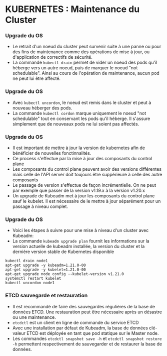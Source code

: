 # KUBERNETES : Maintenance du Cluster

### Upgrade du OS

- Le retrait d'un noeud du cluster peut survenir suite à une panne ou pour des fins de maintenance comme des opérations de mise à jour, ou d'application de correctifs de sécurité.
- La commande `kubectl drain` permet de vider un noeud des pods qu'il héberge vers un autre noeud, puis de marquer le noeud "not schedulable". Ainsi au cours de l'opération de maintenance, aucun pod ne peut lui être affecté.


### Upgrade du OS

- Avec `kubectl uncordon`, le noeud est remis dans le cluster et peut à nouveau héberger des pods.
- La commande `kubectl cordon` marque uniquement le noeud "not schedulable" tout en conservant les pods qu'il héberge. Il s'assure simplement que de nouveaux pods ne lui soient pas affectés.


### Upgrade du OS

- Il est important de mettre à jour la version de kubernetes afin de bénéficier de nouvelles fonctinnalités. 
- Ce process s'effectue par la mise à jour des composants du control plane
- Les composants du control plane peuvent avoir des versions différentes mais celle de l'API server doit toujours être suppérieure à celle des autre composants
- Le passage de version s'effectue de façon incrémentielle. On ne peut par exemple que passer de la version v1.19.x à la version v1.20.x
- Un upgrade de Kubeadm met à jour les composants du control plane sauf le kubelet. Il est nécessaire de le mettre à jour séparément pour un passage à niveau complet.


### Upgrade du OS

- Voici les étapes à suivre pour une mise à niveau d'un cluster avec Kubeadm: 
- La commande `kubeadm upgrade plan` fournit les informations sur la version actuelle de kubeadm installée, la version du cluster et la dernière version stable de Kubernetes disponible 
 ```console
 kubectl drain node1
 apt-get upgrade -y kubeadm=1.21.0-00
 apt-get upgrade -y kubelet=1.21.0-00
 apt-get upgrade node config --kubelet-version v1.21.0
 systemctl restart kubelet
 kubectl uncordon node1
 ```

### ETCD sauvegarde et restauration

- Il est recommandé de faire des sauvegardes régulières de la base de données ETCD. Une restauration peut être nécessaire après un désastre ou une maintenance.
- `etcdctl` est un client en ligne de commande du service ETCD
- Avec une installation par défaut de Kubeadm, la base de données clé-valeur ETCD est déployée en tant que pod statique sur le Master node.
- Les commandes `etcdctl snapshot save -h` et `etcdctl snapshot restore -h` permettent respectivement de sauvegarder et de restaurer la base de données.

